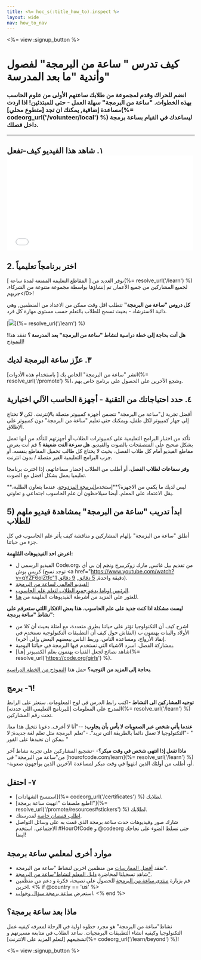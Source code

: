 ```yaml
---
title: <%= hoc_s(:title_how_to).inspect %>
layout: wide
nav: how_to_nav
---
```

<%= view :signup_button %>

# كيف تدرس " ساعة من البرمجة" لفصول وأندية "ما بعد المدرسة"

### انضم للحراك وقدم لمجموعة من طلابك ساعتهم الأولى من علوم الحاسب بهذه الخطوات. "ساعة من البرمجة" سهلة العمل - حتى للمبتدئين! اذا اردت مساعدة إضافية, يمكنك ان تجد [متطوع محلي](%= codeorg_url('/volunteer/local') %) ليساعدك في القيام بساعة برمجة داخل فصلك.

* * *

## ١. شاهد هذا الفيديو كيف-تفعل <iframe width="500" height="255" src="//www.youtube.com/embed/SrnvvWDm73k" frameborder="0" allowfullscreen mark="crwd-mark"></iframe> 

## 2. اختر برنامجاً تعليمياً

نوفر العديد من [ المقاطع التعليمة الممتعة لمدة ساعة ](%= resolve_url('/learn') %) لجميع المشاركين من جميع الأعمار, تم إنشاؤها بواسطة مجموعة متنوعة من الشركاء. <0/>جربهم!</p> 

**كل دروس "ساعة من البرمجة"** تتطلب اقل وقت ممكن من الاعداد من المنظمين, وهي ذاتية الاسترشاد - بحيث تسمح للطلاب بالتعلم حسب مستوى مهارة كل فرد.

[![](/images/fit-700/tutorials.png)](%= resolve_url('/learn') %)

**هل أنت بحاجة إلى خطة دراسية لنشاط "ساعة من البرمجة" بعد المدرسة ؟** تفقد هذا! [النموذج](/files/AfterschoolEducatorLessonPlanOutline.docx)!

## ٣. عزّز ساعة البرمجة لديك

انشر "ساعة من البرمجة" الخاص بك [ باستخدام هذه الأدوات](%= resolve_url('/promote') %)، وشجع الآخرين على الحصول على برنامج خاص بهم.

## ٤. حدد احتياجاتك من التقنية - أجهزة الحاسب الآلي اختيارية

أفضل تجربة ل"ساعة من البرمجة" تتضمن أجهزة كمبيوتر متصلة بالإنترنت. لكن **لا** تحتاج إلى جهاز كمبيوتر لكل طفل، ويمكنك حتى تعليم "ساعة من البرمجة" دون كمبيوتر على الإطلاق.

تأكد من اختبار البرامج التعليمية على كمبيوترات الطلاب أو أجهزتهم للتأكد من أنها تعمل بشكل صحيح على المتصفحات بالصوت والفيديو. **هل سرعة النت ضعيفة ؟** قم أنت بعرض مقاطع الفيديو أمام كل طلاب الفصل، بحيث لا يحتاج كل طالب تحميل المقاطع بنفسه. أو جرب البرامج التعليمية الغير متصلة / بدون انترنت.

**وفر سماعات لطلاب الفصل**، أو أطلب من الطلاب إحضار سماعاتهم، إذا اخترت برنامجا تعليميا يعمل بشكل أفضل مع الصوت.

**ليس لديك ما يكفي من الاجهزة؟**إستخدم[البرمجة المزدوجة](https://www.youtube.com/watch?v=vgkahOzFH2Q). عندما يتعاون الطلبة، يقل الاعتماد على المعلم. أيضا سيلاحظون أن علم الحاسوب اجتماعي و تعاوني.

## 5) ابدأ تدريب "ساعة من البرمجة" بمشاهدة فيديو ملهم للطلاب

أطلق "ساعة من البزمجة" بإلهام المشاركين و مناقشة كيف يأثر علم الحاسوب في كل جزء من حياتنا.

**اعرض احد الفيديوهات المُلهِمة:**

- الفيديو الرسمي ل Code.org، من تقديم بيل غاتس, مارك زوكربيرج ونجم إن بي أي كريس بوش (توجد نسح <a href="https://www.youtube.com/watch?v=qYZF6oIZtfc"1 دقيقة واحدة</a>, [5 دقائق](https://www.youtube.com/watch?v=nKIu9yen5nc), [9 دقائق](https://www.youtube.com/watch?v=dU1xS07N-FA)).
- [الفيديو العالمي لساعة من البرمجة ](https://www.youtube.com/watch?v=KsOIlDT145A)
- [الرئيس اوباما يدعو جميع الطلاب لتعلم علم الحاسوب](https://www.youtube.com/watch?v=6XvmhE1J9PY).
- للعثور على المزيد من أشرطة الفيديوهات الملهمة من [ هنا](https://www.youtube.com/playlist?list=PLzdnOPI1iJNfpD8i4Sx7U0y2MccnrNZuP).

**ليست مشكلة اذا كنت جديد على علم الحاسوب. هذا بعض الافكار اللتي ستعرفم على نشاط "ساعة برمجة":**

- اشرح كيف أن التكنولوجيا تؤثر على حياتنا بطرق متعددة، مع أمثلة بحيث أن كلا من الأولاد والبنات يهتمون ب (النقاش حول كيف أن التطبيقات التكنولوجية تستخدم في إنقاذ الأرواح، ومساعدة الناس، وربط الناس ببعضهم البعض وإلى أخره).
- بمشاركة الفصل، اسرد الاشياء التي نستخدم فيها البرمجة في حياتنا اليومية.
- شاهد نصائح لجعل الفتيات يهتمون بعلم الكمبيوتر [هنا](%= resolve_url('https://code.org/girls') %).

**بحاجة إلى المزيد من التوجيه؟** حمل هذا [ النموذج من الخطة الدراسية](/files/AfterschoolEducatorLessonPlanOutline.docx).

## ٦- برمج!

**توجيه المشاركين الى النشاط** -اكتب رابط الدرس في لوح المعلومات. ستعثر على الرابط المدرج على المعلومات [للبرنامج التعليمي اللي حددته](%= resolve_url('/learn') %) تحت رقم المشاركين.

**عندما يأتي شخص عبر الصعوبات لا بأس بأن يجاوب:** --"أنا لا أعرف. دعونا نتخيل هذا معا. " -"التكنولوجيا لا تعمل دائماً بالطريقة التي نريد". -"تعلم البرمجة مثل تعلم لغة جديدة; لا يمكن ان تجيدها على الفور. "

**ماذا تفعل إذا انتهى شخص في وقت مبكر؟**- -تشجيع المشاركين على تجربة نشاط آخر من"ساعة من البرمجة" في [hourofcode.com/learn](%= resolve_url('/learn') %) -أو، أطلب من أولئك الذين انتهوا في وقت مبكر لمساعدة الآخرين الذين يواجهون صعوبة.

## ٧- احتفل

- [استنسخ الشهادات](%= codeorg_url('/certificates') %) لطلابك.
- [اطبع ملصقات "انهيت ساعة برمجة!"](%= resolve_url('/promote/resources#stickers') %) لطلابك.
- [اطلب قمصان خاصة](http://blog.code.org/post/132608499493/hour-of-code-shirts-and-more) لمدرستك.
- شارك صور وفيديوهات حدث ساعة برمجة الذي قمت به على وسائل التواصل الاجتماعي. استخدم #HourOfCode و @codeorg حتى نسلط الضوء على نجاحك ايضا!

## موارد أخرى لمعلمي ساعة برمجة

- تفقد [ أفضل الممارسات](http://www.slideshare.net/TeachCode/hour-of-code-best-practices-for-successful-educators-51273466) من منظمين اخرين لنشاط "ساعة من البرمجة".
- شاهد تسجيلنا لمحاضرة [ دليل المعلم لنشاط"ساعة من البرمجة"](https://youtu.be/EJeMeSW2-Mw).
- قم بزيارة [ منتدى ساعة من البرمجة](http://forum.code.org/c/plc/hour-of-code) للحصول على نصيحة، فكرة و دعم من منظمين اخرين. <% if @country == 'us' %>
- استعرض [ساعة برمجة سؤال وجواب](https://support.code.org/hc/en-us/categories/200147083-Hour-of-Code). <% end %>

## ماذا بعد ساعة برمجة؟

نشاط"ساعة من البرمجة" هو مجرد خطوه اولية في الرحلة لمعرفه كيفيه عمل التكنولوجيا وكيفيه انشاء التطبيقات البرمجيات. ساعد الطلاب في متابعة مسيرتهم و تشجيعهم [لتعلم المزيد على الانترنت](%= codeorg_url('/learn/beyond') %)!

<%= view :signup_button %>